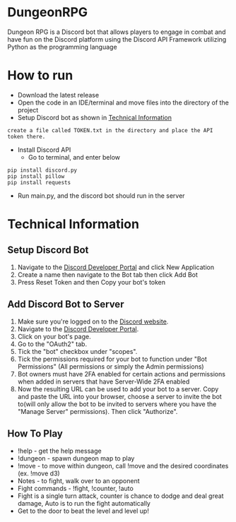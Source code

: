 # DungeonRPG
Dungeon RPG is a Discord bot that allows players to engage in combat and have fun on the Discord platform using the Discord API Framework utilizing Python as the programming language 

# How to run
 - Download the latest release
 - Open the code in an IDE/terminal and move files into the directory of the project
 - Setup Discord bot as shown in [Technical Information](#technical-information)
```
create a file called TOKEN.txt in the directory and place the API token there.
```
- Install Discord API
  - Go to terminal, and enter below
```
pip install discord.py
pip install pillow
pip install requests
```
-  Run main.py, and the discord bot should run in the server

# Technical Information 

## Setup Discord Bot

1. Navigate to the [Discord Developer Portal](https://discord.com/developers/applications) and click New Application
2. Create a name then navigate to the Bot tab then click Add Bot
3. Press Reset Token and then Copy your bot's token

## Add Discord Bot to Server

1. Make sure you're logged on to the [Discord website](https://discord.com/).
2. Navigate to the [Discord Developer Portal](https://discord.com/developers/applications).
3. Click on your bot's page.
4. Go to the "OAuth2" tab.
5. Tick the "bot" checkbox under "scopes".
6. Tick the permissions required for your bot to function under "Bot Permissions" (All permissions or simply the Admin permissions)
7. Bot owners must have 2FA enabled for certain actions and permissions when added in servers that have Server-Wide 2FA enabled
8. Now the resulting URL can be used to add your bot to a server. Copy and paste the URL into your browser, choose a server to invite the bot to(will only allow the bot to be invited to servers where you have the "Manage Server" permissions). Then click "Authorize".

## How To Play
- !help - get the help message
- !dungeon - spawn dungeon map to play
- !move - to move within dungeon, call !move and the desired coordinates (ex. !move d3)
- Notes - to fight, walk over to an opponent
- Fight commands - !fight, !counter, !auto
- Fight is a single turn attack, counter is chance to dodge and deal great damage, Auto is to run the fight automatically
- Get to the door to beat the level and level up!
